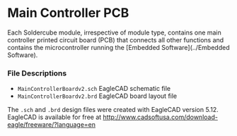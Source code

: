 Main Controller PCB
===================

Each Soldercube module, irrespective of module type, contains one main controller printed circuit board (PCB) that connects all other functions and contains the microcontroller running the [Embedded Software](../Embedded Software).

### File Descriptions

 * `MainControllerBoardv2.sch` EagleCAD schematic file
 * `MainControllerBoardv2.brd` EagleCAD board layout file

The `.sch` and `.brd` design files were created with EagleCAD version 5.12. EagleCAD is available for free at http://www.cadsoftusa.com/download-eagle/freeware/?language=en